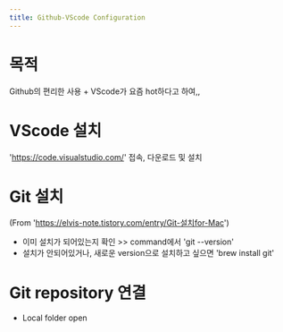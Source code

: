 ```yaml
---
title: Github-VScode Configuration
---
```


# 목적 
Github의 편리한 사용 + VScode가 요즘 hot하다고 하여,, 

# VScode 설치
'https://code.visualstudio.com/' 접속, 다운로드 및 설치

# Git 설치
(From 'https://elvis-note.tistory.com/entry/Git-설치for-Mac')
- 이미 설치가 되어있는지 확인 >> command에서 'git --version'
- 설치가 안되어있거나, 새로운 version으로 설치하고 싶으면 'brew install git'

# Git repository 연결
- Local folder open


